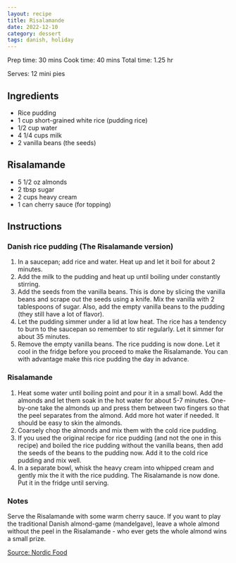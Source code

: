```yaml
---
layout: recipe
title: Risalamande
date: 2022-12-10
category: dessert
tags: danish, holiday
---
```


Prep time: 30 mins
Cook time: 40 mins
Total time: 1.25 hr

Serves: 12 mini pies

## Ingredients
* Rice pudding
* 1 cup short-grained white rice (pudding rice)
* 1/2 cup water
* 4 1/4 cups milk
* 2 vanilla beans (the seeds)
## Risalamande
* 5 1/2 oz almonds
* 2 tbsp sugar
* 2 cups heavy cream
* 1 can cherry sauce (for topping)


## Instructions
### Danish rice pudding (The Risalamande version)
1. In a saucepan; add rice and water. Heat up and let it boil for about 2 minutes.
2. Add the milk to the pudding and heat up until boiling under constantly stirring.
3. Add the seeds from the vanilla beans. This is done by slicing the vanilla beans and scrape out the seeds using a knife. Mix the vanilla with 2 tablespoons of sugar. Also, add the empty vanilla beans to the pudding (they still have a lot of flavor).
4. Let the pudding simmer under a lid at low heat. The rice has a tendency to burn to the saucepan so remember to stir regularly. Let it simmer for about 35 minutes.
5. Remove the empty vanilla beans. The rice pudding is now done. Let it cool in the fridge before you proceed to make the Risalamande. You can with advantage make this rice pudding the day in advance.
### Risalamande
1. Heat some water until boiling point and pour it in a small bowl. Add the almonds and let them soak in the hot water for about 5-7 minutes. One-by-one take the almonds up and press them between two fingers so that the peel separates from the almond. Add more hot water if needed. It should be easy to skin the almonds.
2. Coarsely chop the almonds and mix them with the cold rice pudding.
3. If you used the original recipe for rice pudding (and not the one in this recipe) and boiled the rice pudding without the vanilla beans, then add the seeds of the beans to the pudding now. Add it to the cold rice pudding and mix well.
4. In a separate bowl, whisk the heavy cream into whipped cream and gently mix the it with the rice pudding. The Risalamande is now done. Put it in the fridge until serving.
### Notes
Serve the Risalamande with some warm cherry sauce. If you want to play the traditional Danish almond-game (mandelgave), leave a whole almond without the peel in the Risalamande - who ever gets the whole almond wins a small prize.

[Source: Nordic Food](https://nordicfoodliving.com/risalamande-danish-rice-dessert/#recipe)
